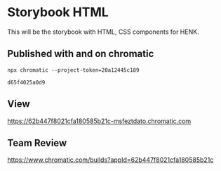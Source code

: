 # Storybook HTML
This will be the storybook with HTML, CSS components for HENK.

## Published with and on chromatic
```
npx chromatic --project-token=20a12445c189

d65f4025a0d9
```

## View
https://62b447f8021cfa180585b21c-msfeztdato.chromatic.com

## Team Review
https://www.chromatic.com/builds?appId=62b447f8021cfa180585b21c
